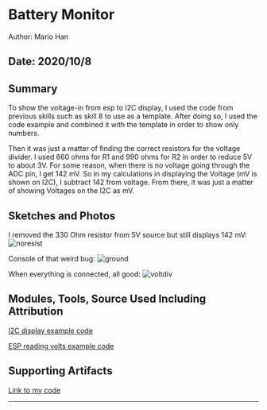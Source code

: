 #  Battery Monitor

Author: Mario Han

Date: 2020/10/8
-----

## Summary

To show the voltage-in from esp to I2C display, I used the code from previous skills such as skill 8 to use as a template. After doing so, I used the code example and combined it with the template in order to show only numbers. 

Then it was just a matter of finding the correct resistors for the voltage divider. I used 660 ohms for R1 and 990 ohms for R2 in order to reduce 5V to about 3V. For some reason, when there is no voltage going through the ADC pin, I get 142 mV. So in my calculations in displaying the Voltage (mV is shown on I2C), I subtract 142 from voltage. From there, it was just a matter of showing Voltages on the I2C as mV.

## Sketches and Photos

I removed the 330 Ohm resistor from 5V source but still displays 142 mV:
![noresist](https://user-images.githubusercontent.com/45515930/95516693-a2b8f080-098d-11eb-8ba8-85f5bf1c1c1b.JPG)

Console of that weird bug:
![ground](https://user-images.githubusercontent.com/45515930/95516861-df84e780-098d-11eb-9c9f-2a78f9d0d69f.JPG)

When everything is connected, all good:
![voltdiv](https://user-images.githubusercontent.com/45515930/95516883-f0355d80-098d-11eb-82f4-33dcf8266446.JPG)

## Modules, Tools, Source Used Including Attribution

[I2C display example code](https://github.com/BU-EC444/code-examples/tree/master/i2c-display)

[ESP reading volts example code](https://github.com/espressif/esp-idf/tree/39f090a4f1dee4e325f8109d880bf3627034d839/examples/peripherals/adc)

## Supporting Artifacts

[Link to my code](https://github.com/BU-EC444/Han-Mario-1/tree/master/skills/cluster-2/12/code)

-----
